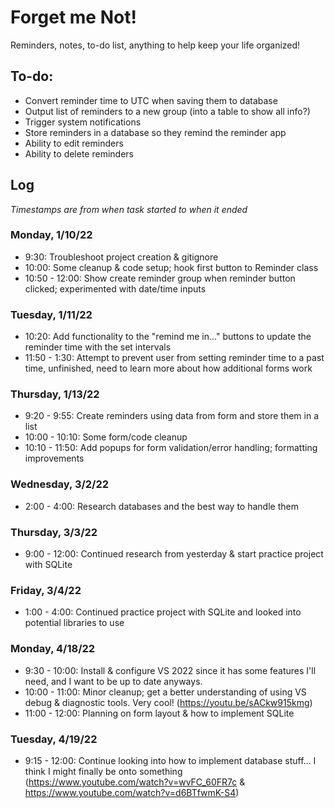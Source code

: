 # Forget me Not!
Reminders, notes, to-do list, anything to help keep your life organized!

## To-do:
* Convert reminder time to UTC when saving them to database
* Output list of reminders to a new group (into a table to show all info?)
* Trigger system notifications
* Store reminders in a database so they remind the reminder app
* Ability to edit reminders
* Ability to delete reminders

## Log
*Timestamps are from when task started to when it ended*

### Monday, 1/10/22
- 9:30: Troubleshoot project creation & gitignore
- 10:00: Some cleanup & code setup; hook first button to Reminder class
- 10:50 - 12:00: Show create reminder group when reminder button clicked; experimented with date/time inputs

### Tuesday, 1/11/22
- 10:20: Add functionality to the "remind me in..." buttons to update the reminder time with the set intervals
- 11:50 - 1:30: Attempt to prevent user from setting reminder time to a past time, unfinished, need to learn more about how additional forms work

### Thursday, 1/13/22
- 9:20 - 9:55: Create reminders using data from form and store them in a list
- 10:00 - 10:10: Some form/code cleanup
- 10:10 - 11:50: Add popups for form validation/error handling; formatting improvements

### Wednesday, 3/2/22
- 2:00 - 4:00: Research databases and the best way to handle them

### Thursday, 3/3/22
- 9:00 - 12:00: Continued research from yesterday & start practice project with SQLite

### Friday, 3/4/22
- 1:00 - 4:00: Continued practice project with SQLite and looked into potential libraries to use

### Monday, 4/18/22
- 9:30 - 10:00: Install & configure VS 2022 since it has some features I'll need, and I want to be up to date anyways.
- 10:00 - 11:00: Minor cleanup; get a better understanding of using VS debug & diagnostic tools. Very cool! (https://youtu.be/sACkw915kmg)
- 11:00 - 12:00: Planning on form layout & how to implement SQLite

### Tuesday, 4/19/22
- 9:15 - 12:00: Continue looking into how to implement database stuff... I think I might finally be onto something (https://www.youtube.com/watch?v=wvFC_60FR7c & https://www.youtube.com/watch?v=d6BTfwmK-S4)
